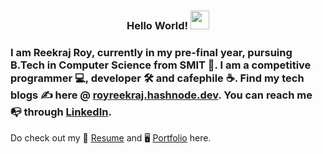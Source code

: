 <!--### Hi there 👋-->
<h3 align="center"> Hello World! <img src="https://raw.githubusercontent.com/MartinHeinz/MartinHeinz/master/wave.gif" width="30px"></h3>

### I am Reekraj Roy, currently in my pre-final year, pursuing B.Tech in Computer Science from SMIT 🏫️. I am a competitive programmer 💻️, developer 🛠️ and cafephile ☕. Find my tech blogs ✍️ here @ [royreekraj.hashnode.dev](https://royreekraj.hashnode.dev/). You can reach me 📭 through [LinkedIn](https://www.linkedin.com/in/royreekraj/).

Do check out my 📑️ [Resume](https://drive.google.com/file/d/1oAgSk8lKFtc_bqsE2mQDt0_OGzpRFLGR/view) and 🖥️ [Portfolio](https://royreekraj.netlify.app/) here.
